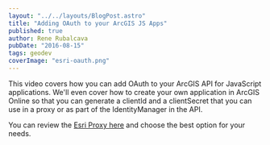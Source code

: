 ```yaml
---
layout: "../../layouts/BlogPost.astro"
title: "Adding OAuth to your ArcGIS JS Apps"
published: true
author: Rene Rubalcava
pubDate: "2016-08-15"
tags: geodev
coverImage: "esri-oauth.png"
---
```


This video covers how you can add OAuth to your ArcGIS API for JavaScript applications. We'll even cover how to create your own application in ArcGIS Online so that you can generate a clientId and a clientSecret that you can use in a proxy or as part of the IdentityManager in the API.

<lite-youtube videoid="QaxLRtoTZls"></lite-youtube>

You can review the [Esri Proxy here](https://github.com/esri/resource-proxy) and choose the best option for your needs.
